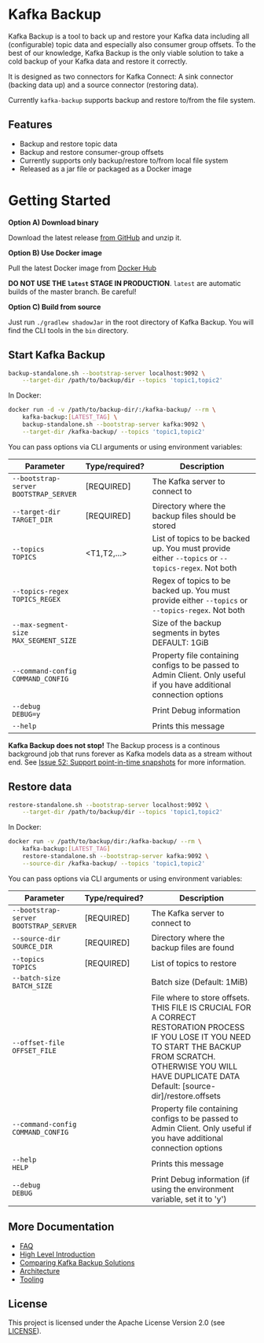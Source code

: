 # Kafka Backup

Kafka Backup is a tool to back up and restore your Kafka data
including all (configurable) topic data and especially also consumer
group offsets. To the best of our knowledge, Kafka Backup is the only
viable solution to take a cold backup of your Kafka data and restore
it correctly.

It is designed as two connectors for Kafka
Connect: A sink connector (backing data up) and a source connector
(restoring data).

Currently `kafka-backup` supports backup and restore to/from the file
system.

## Features

* Backup and restore topic data
* Backup and restore consumer-group offsets
* Currently supports only backup/restore to/from local file system
* Released as a jar file or packaged as a Docker image

# Getting Started

**Option A) Download binary**

Download the latest release [from GitHub](https://github.com/itadventurer/kafka-backup/releases) and unzip it.

**Option B) Use Docker image**

Pull the latest Docker image from [Docker Hub](https://hub.docker.com/repository/docker/itadventurer/kafka-backup/tags)

**DO NOT USE THE `latest` STAGE IN PRODUCTION**. `latest` are automatic builds of the master branch. Be careful!

**Option C) Build from source**

Just run `./gradlew shadowJar` in the root directory of Kafka Backup. You will find the CLI tools in the `bin` directory.

## Start Kafka Backup

```sh
backup-standalone.sh --bootstrap-server localhost:9092 \
    --target-dir /path/to/backup/dir --topics 'topic1,topic2'
```

In Docker:
```sh
docker run -d -v /path/to/backup-dir/:/kafka-backup/ --rm \
    kafka-backup:[LATEST_TAG] \
    backup-standalone.sh --bootstrap-server kafka:9092 \
    --target-dir /kafka-backup/ --topics 'topic1,topic2'
```

You can pass options via CLI arguments or using environment variables:

| Parameter                                   | Type/required? | Description                                                                                                          |
|---------------------------------------------|----------------|----------------------------------------------------------------------------------------------------------------------|
| `--bootstrap-server`<br/>`BOOTSTRAP_SERVER` | [REQUIRED]     | The Kafka server to connect to                                                                                       |
| `--target-dir`<br/>`TARGET_DIR`             | [REQUIRED]     | Directory where the backup files should be stored                                                                    |
| `--topics`<br/>`TOPICS`                     | <T1,T2,…>      | List of topics to be backed up. You must provide either `--topics` or `--topics-regex`. Not both                     |
| `--topics-regex`<br/>`TOPICS_REGEX`         |                | Regex of topics to be backed up. You must provide either `--topics` or `--topics-regex`. Not both                    |
| `--max-segment-size`<br/>`MAX_SEGMENT_SIZE` |                | Size of the backup segments in bytes DEFAULT: 1GiB                                                                   |
| `--command-config`<br/>`COMMAND_CONFIG`     | <FILE>         | Property file containing configs to be passed to Admin Client. Only useful if you have additional connection options |
| `--debug`<br/>`DEBUG=y`                     |                | Print Debug information                                                                                              |
| `--help`                                    |                | Prints this message                                                                                                  |

**Kafka Backup does not stop!** The Backup process is a continous background job that runs forever as Kafka models data as a stream without end. See [Issue 52: Support point-in-time snapshots](https://github.com/itadventurer/kafka-backup/issues/52) for more information.

## Restore data

```sh
restore-standalone.sh --bootstrap-server localhost:9092 \
    --target-dir /path/to/backup/dir --topics 'topic1,topic2'
```

In Docker:
```sh
docker run -v /path/to/backup/dir:/kafka-backup/ --rm \
    kafka-backup:[LATEST_TAG]
    restore-standalone.sh --bootstrap-server kafka:9092 \
    --source-dir /kafka-backup/ --topics 'topic1,topic2'
```

You can pass options via CLI arguments or using environment variables:


| Parameter                                   | Type/required? | Description                                                                                                                                                                                                                |
|---------------------------------------------|----------------|----------------------------------------------------------------------------------------------------------------------------------------------------------------------------------------------------------------------------|
| `--bootstrap-server`<br/>`BOOTSTRAP_SERVER` | [REQUIRED]     | The Kafka server to connect to                                                                                                                                                                                             |
| `--source-dir`<br/>`SOURCE_DIR`             | [REQUIRED]     | Directory where the backup files are found                                                                                                                                                                                 |
| `--topics`<br/>`TOPICS`                     | [REQUIRED]     | List of topics to restore                                                                                                                                                                                                  |
| `--batch-size`<br/>`BATCH_SIZE`             |                | Batch size (Default: 1MiB)                                                                                                                                                                                                 |
| `--offset-file`<br/>`OFFSET_FILE`           |                | File where to store offsets. THIS FILE IS CRUCIAL FOR A CORRECT RESTORATION PROCESS IF YOU LOSE IT YOU NEED TO START THE BACKUP FROM SCRATCH. OTHERWISE YOU WILL HAVE DUPLICATE DATA Default: [source-dir]/restore.offsets |
| `--command-config`<br/>`COMMAND_CONFIG`     | <FILE>         | Property file containing configs to be passed to Admin Client. Only useful if you have additional connection options                                                                                                       |
| `--help`<br/>`HELP`                         |                | Prints this message                                                                                                                                                                                                        |
| `--debug`<br/>`DEBUG`                       |                | Print Debug information (if using the environment variable, set it to 'y')                                                                                                                                                 |

## More Documentation

* [FAQ](./docs/FAQ.md)
* [High Level
  Introduction](./docs/Blogposts/2019-06_Introducing_Kafka_Backup.md)
* [Comparing Kafka Backup
  Solutions](./docs/Comparing_Kafka_Backup_Solutions.md)
* [Architecture](./docs/Kafka_Backup_Architecture.md)
* [Tooling](./docs/Tooling.md)

## License

This project is licensed under the Apache License Version 2.0 (see
[LICENSE](./LICENSE)).
